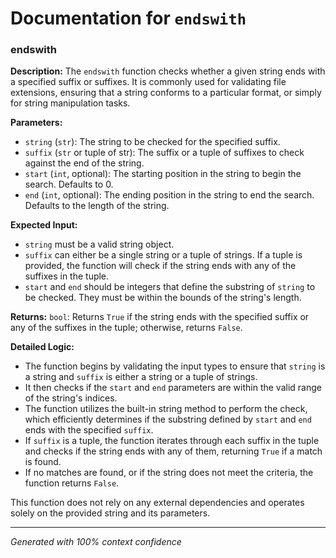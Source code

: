 # Documentation for `endswith`

### endswith

**Description:**
The `endswith` function checks whether a given string ends with a specified suffix or suffixes. It is commonly used for validating file extensions, ensuring that a string conforms to a particular format, or simply for string manipulation tasks.

**Parameters:**
- `string` (`str`): The string to be checked for the specified suffix.
- `suffix` (`str` or tuple of str): The suffix or a tuple of suffixes to check against the end of the string.
- `start` (`int`, optional): The starting position in the string to begin the search. Defaults to 0.
- `end` (`int`, optional): The ending position in the string to end the search. Defaults to the length of the string.

**Expected Input:**
- `string` must be a valid string object.
- `suffix` can either be a single string or a tuple of strings. If a tuple is provided, the function will check if the string ends with any of the suffixes in the tuple.
- `start` and `end` should be integers that define the substring of `string` to be checked. They must be within the bounds of the string's length.

**Returns:**
`bool`: Returns `True` if the string ends with the specified suffix or any of the suffixes in the tuple; otherwise, returns `False`.

**Detailed Logic:**
- The function begins by validating the input types to ensure that `string` is a string and `suffix` is either a string or a tuple of strings.
- It then checks if the `start` and `end` parameters are within the valid range of the string's indices.
- The function utilizes the built-in string method to perform the check, which efficiently determines if the substring defined by `start` and `end` ends with the specified `suffix`.
- If `suffix` is a tuple, the function iterates through each suffix in the tuple and checks if the string ends with any of them, returning `True` if a match is found.
- If no matches are found, or if the string does not meet the criteria, the function returns `False`. 

This function does not rely on any external dependencies and operates solely on the provided string and its parameters.

---
*Generated with 100% context confidence*
